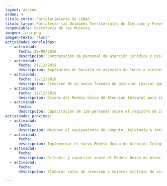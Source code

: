 ```yaml
---
layout: accion
orden: 4
titulo_corto: Fortalecimiento de LUNAS
titulo_largo: Fortalecer las Unidades Territoriales de Atención y Prevención de la Violencia de Género
responsable: Secretaría de las Mujeres
imagen: luna.png
imagen-texto: 'luna'
actividades_concluidas:
  - actividad:
      fecha: 29/09/2019
      descripcion: Contratación de personal de atención jurídica y psicológica.
  - actividad:
      fecha: 31/12/2019
      descripcion: Ampliación de horario de atención de lunes a viernes de 9:00 a 19:00 hrs y sábados de 9:00 a 14:00 hrs.
  - actividad:
      fecha: 12/12/2019
      descripcion: Creación de un nuevo formato de atención inicial que permite la detección de riesgo feminicida desde la primera sesión.
  - actividad:
      fecha: 12/12/2019
      descripcion: Diseño del Modelo Único de Atención Integral para LUNAS, así como la ruta de atención por área de trabajo orientados a la homologación de la atención inicial y la especializada en psicología.
  - actividad:
      fecha:
      descripcion: Capacitación de 120 personas sobre el registro de información para garantizar su captura ágil y adecuada.
actividades_proximas:
  - actividad:
      fecha:
      descripcion: Mejorar el equipamiento de cómputo, telefonía e internet de las 27 LUNAS.
  - actividad:
      fecha:
      descripcion: Implementar el nuevo Modelo Único de Atención Integral para LUNAS para homologar la atención inicial y psicológica en todas las unidades.
  - actividad:
      fecha:
      descripcion: Difundir y capacitar sobre el Modelo Único de Atención Integral. <br> Actualizar y difundir el directorio de servicios de atención a mujeres víctimas de violencia.
  - actividad:
      fecha:
      descripcion: Elaborar rutas de atención a mujeres víctimas de violencia. <br> Visualizar en las instalaciones el tipo de servicios que se ofrecen.

---
```

